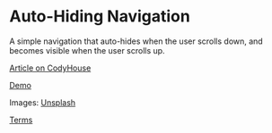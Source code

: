 Auto-Hiding Navigation
=========
A simple navigation that auto-hides when the user scrolls down, and becomes visible when the user scrolls up.

[Article on CodyHouse](https://codyhouse.co/gem/auto-hiding-navigation)

[Demo](https://codyhouse.co/demo/auto-hiding-navigation/nav-subnav.html)

Images: [Unsplash](https://unsplash.com/)
 
[Terms](https://codyhouse.co/terms/)
